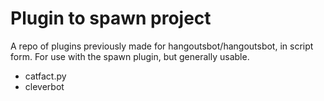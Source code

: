 # Plugin to spawn project

A repo of plugins previously made for hangoutsbot/hangoutsbot, in script form. For use with the spawn plugin, but generally usable.

- catfact.py
- cleverbot


